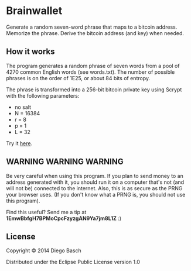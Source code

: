 # Brainwallet

Generate a random seven-word phrase that maps to a bitcoin address. Memorize the phrase. 
Derive the bitcoin address (and key) when needed.

## How it works

The program generates a random phrase of seven words from a pool of 4270 common English words
(see words.txt). The number of possible phrases is on the order of 1E25, or about 84 bits of entropy.

The phrase is transformed into a 256-bit bitcoin private key using Scrypt with the following parameters:

* no salt
* N = 16384
* r = 8
* p = 1
* L = 32

Try it [here](http://diegobasch.com/brainwallet/).

## WARNING WARNING WARNING 

 Be very careful when using this program. If you plan to send money to an address
 generated with it, you should run it on a computer that's not (and will not be)
 connected to the internet. Also, this is as secure as the PRNG your browser uses.
 (If you don't know what a PRNG is, you should not use this program).

 Find this useful? Send me a tip at **1EmwBbfgH7BPMoCpcFzyzgAN9Ya7jm8L1Z** :)

## License

  Copyright © 2014 Diego Basch

  Distributed under the Eclipse Public License version 1.0
